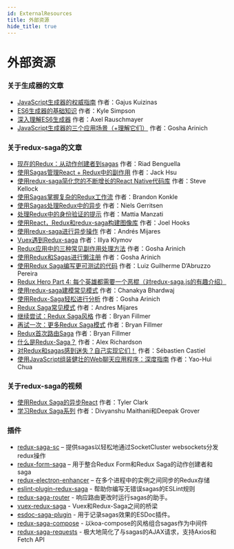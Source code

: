 ```yaml
---
id: ExternalResources
title: 外部资源
hide_title: true
---
```


# 外部资源

### 关于生成器的文章

- [JavaScript生成器的权威指南](https://github.com/gajus/gajus.com-blog/blob/master/posts/the-definitive-guide-to-the-javascript-generators/index.md) 作者：Gajus Kuizinas
- [ES6生成器的基础知识](https://davidwalsh.name/es6-generators) 作者：Kyle Simpson
- [深入理解ES6生成器](http://www.2ality.com/2015/03/es6-generators.html) 作者：Axel Rauschmayer
- [JavaScript生成器的三个应用场景（+理解它们）](https://goshakkk.name/javascript-generators-understanding-sample-use-cases/) 作者：Gosha Arinich

### 关于redux-saga的文章

- [现在的Redux：从动作创建者到sagas](https://riad.blog/2015/12/28/redux-nowadays-from-actions-creators-to-sagas/) 作者：Riad Benguella
- [使用Sagas管理React + Redux中的副作用](http://jaysoo.ca/2016/01/03/managing-processes-in-redux-using-sagas/) 作者：Jack Hsu
- [使用redux-saga简化您的不断增长的React Native代码库](https://medium.com/infinite-red/using-redux-saga-to-simplify-your-growing-react-native-codebase-2b8036f650de#.7wl4wr1tk) 作者：Steve Kellock
- [使用Sagas掌握复杂的Redux工作流](http://konkle.us/master-complex-redux-workflows-with-sagas/) 作者：Brandon Konkle
- [使用Sagas处理Redux中的异步](https://wecodetheweb.com/2016/10/01/handling-async-in-redux-with-sagas/) 作者：Niels Gerritsen
- [处理Redux中的身份验证的提示](https://medium.com/@MattiaManzati/tips-to-handle-authentication-in-redux-2-introducing-redux-saga-130d6872fbe7#.g49x2gj1g) 作者：Mattia Manzati
- [使用React，Redux和redux-saga构建图像库](http://joelhooks.com/blog/2016/03/20/build-an-image-gallery-using-redux-saga/?utm_content=bufferbadc3&utm_medium=social&utm_source=twitter.com&utm_campaign=buffer) 作者：Joel Hooks
- [使用redux-saga进行异步操作](https://medium.com/@andresmijares25/async-operations-using-redux-saga-2ba02ae077b3#.556ey5blj) 作者：Andrés Mijares
- [Vuex遇到Redux-saga](https://medium.com/@xanf/vuex-meets-redux-saga-e9c6b46555e#.d4318am40) 作者：Illya Klymov
- [Redux应用中的三种常见副作用处理方法](https://goshakkk.name/redux-side-effect-approaches/) 作者：Gosha Arinich
- [使用Redux和Sagas进行懒注册](https://goshakkk.name/lazy-auth-redux-saga-flow/) 作者：Gosha Arinich
- [使用Redux Saga编写更可测试的代码](https://medium.com/grey-frogs/writing-more-testable-code-with-redux-saga-c1561f995225) 作者：Luiz Guilherme D’Abruzzo Pereira
- [Redux Hero Part 4: 每个英雄都需要一个恶棍（对redux-saga.js的有趣介绍）](https://decembersoft.com/posts/redux-hero-part-4-every-hero-needs-a-villain-a-fun-introduction-to-redux-saga-js/)
- [使用redux-saga建模常见模式](https://medium.com/@chanakyabhardwaj/modelling-common-patterns-with-redux-saga-464a380a37ce) 作者：Chanakya Bhardwaj
- [使用Redux-Saga轻松进行分析](https://goshakkk.name/analytics-easy-redux-saga/) 作者：Gosha Arinich
- [Redux Saga常见模式](https://medium.com/shiftgig-blog/redux-saga-common-patterns-48437892e11c) 作者：Andres Mijares
- [继续尝试：Redux Saga风格](https://medium.com/@bryanfillmer/keep-trying-redux-saga-style-b273882b9ec) 作者：Bryan Fillmer
- [再试一次：更多Redux Saga模式](https://codeburst.io/try-again-more-redux-saga-patterns-bfbc3ffcdc) 作者：Bryan Fillmer
- [Redux首次路由Saga](https://medium.com/@bryanfillmer/a-redux-first-router-saga-67c2cda9252e) 作者：Bryan Fillmer
- [什么是Redux-Saga？](https://engineering.universe.com/what-is-redux-saga-c1252fc2f4d1) 作者：Alex Richardson
- [对Redux和sagas感到迷失？自己实现它们！](https://blog.castiel.me/posts/2019-08-03-lost-redux-saga-reimplement-them/) 作者：Sébastien Castiel
- [使用JavaScript组装健壮的Web聊天应用程序：深度指南](https://medium.com/carousell-insider/assembling-robust-web-chat-applications-with-javascript-an-in-depth-guide-9f36685fc1bc) 作者：Yao-Hui Chua

### 关于redux-saga的视频
- [使用Redux Saga的异步React](https://egghead.io/courses/async-react-with-redux-saga) 作者：Tyler Clark
- [学习Redux Saga系列](https://www.youtube.com/playlist?list=PLMV09mSPNaQlWvqEwF6TfHM-CVM6lXv39) 作者：Divyanshu Maithani和Deepak Grover

### 插件
- [redux-saga-sc](https://www.npmjs.com/package/redux-saga-sc) – 提供sagas以轻松地通过SocketCluster websockets分发redux操作
- [redux-form-saga](https://www.npmjs.com/package/redux-form-saga) – 用于整合Redux Form和Redux Saga的动作创建者和saga
- [redux-electron-enhancer](https://www.npmjs.com/package/redux-electron-enhancer) – 在多个进程中的实例之间同步的Redux存储
- [eslint-plugin-redux-saga](https://www.npmjs.com/package/eslint-plugin-redux-saga) - 帮助你编写无错误sagas的ESLint规则
- [redux-saga-router](https://www.npmjs.com/package/redux-saga-router) - 响应路由更改时运行sagas的助手。
- [vuex-redux-saga](https://github.com/xanf/vuex-redux-saga) - Vuex和Redux-Saga之间的桥梁
- [esdoc-saga-plugin](https://www.npmjs.com/package/esdoc-saga-plugin) - 用于记录sagas效果的ESDoc插件。
- [redux-saga-compose](https://www.npmjs.com/package/redux-saga-compose) - 以koa-compose的风格组合sagas作为中间件
- [redux-saga-requests](https://github.com/klis87/redux-saga-requests) - 极大地简化了与sagas的AJAX请求，支持Axios和Fetch API
